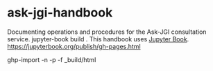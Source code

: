 # ask-jgi-handbook
Documenting operations and procedures for the Ask-JGI consultation service.
jupyter-book build .
This handbook uses [Jupyter Book](http://jupyterbook.org/).
https://jupyterbook.org/publish/gh-pages.html


ghp-import -n -p -f _build/html
